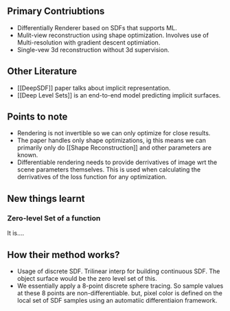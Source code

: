 ## Primary Contriubtions
- Differentially Renderer based on SDFs that supports ML.
- Mulit-view reconstruction using shape optimization. Involves use of Multi-resolution with gradient descent optimiation.
- Single-vew 3d reconstruction without 3d supervision.

## Other Literature
- [[DeepSDF]] paper talks about implicit representation.
- [[Deep Level Sets]] is an end-to-end model predicting implicit surfaces.

## Points to note
- Rendering is not invertible so we can only optimize for close results.
- The paper handles only shape optimizations, ig this means we can primarily only do [[Shape Reconstruction]] and other parameters are known.
- Differentiable rendering needs to provide derrivatives of image wrt the scene parameters themselves. This is used when calculating the derrivatives of the loss function for any optimization.

## New things learnt
### Zero-level Set of a function
It is....

## How their method works?
- Usage of discrete SDF. Trilinear interp for building continuous SDF. The object surface would be the zero level set of this.
- We essentially apply a 8-point discrete sphere tracing. So sample values at these 8 points are non-differentiable. but, pixel color is defined on the local set of SDF samples using an automatiic differentiaion framework.